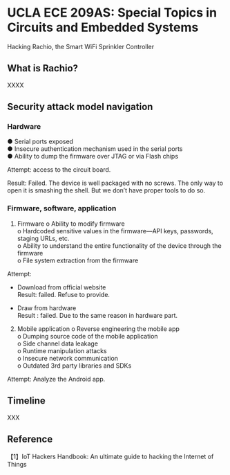 # UCLA ECE 209AS: Special Topics in Circuits and Embedded Systems
Hacking Rachio, the Smart WiFi Sprinkler Controller

## What is Rachio?
XXXX

## Security attack model navigation

### Hardware  
● Serial ports exposed  
● Insecure authentication mechanism used in the serial ports  
● Ability to dump the firmware over JTAG or via Flash chips  

Attempt: access to the circuit board.  

Result: Failed. The device is well packaged with no screws. The only way to open it is smashing the shell. But we don’t have proper tools to do so.  

### Firmware, software, application
1. Firmware
o Ability to modify firmware  
o Hardcoded sensitive values in the  firmware—API keys,
passwords, staging URLs, etc.  
o Ability to understand the entire functionality of the device
through the firmware  
o File system extraction from the firmware  

Attempt:  
- Download from official website  
Result: failed. Refuse to provide.

- Draw from hardware  
Result : failed. Due to the same reason in hardware part.  

2. Mobile application
o Reverse engineering the mobile app  
o Dumping source code of the mobile application  
o Side channel data leakage  
o Runtime manipulation attacks  
o Insecure network communication  
o Outdated 3rd party libraries and SDKs  

Attempt:
Analyze the Android app.

## Timeline
XXX
  
## Reference
【1】IoT Hackers Handbook: An ultimate guide to hacking the Internet of Things
